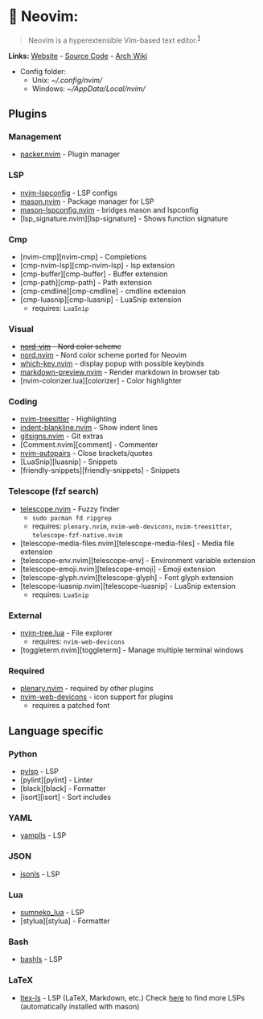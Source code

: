 # 📝 Neovim:
> Neovim is a hyperextensible Vim-based text editor.<sup>[1][desc]</sup>

**Links:** [Website][site] - [Source Code][code] - [Arch Wiki][arch]

- Config folder:
  - Unix: *\~/.config/nvim/*
  - Windows: *\~/AppData/Local/nvim/*

## Plugins
### Management
- [packer.nvim][packer] - Plugin manager
### LSP
- [nvim-lspconfig][lspconfig] - LSP configs
- [mason.nvim][mason] - Package manager for LSP
- [mason-lspconfig.nvim][mason-lspconfig] - bridges mason and lspconfig
- [lsp_signature.nvim][lsp-signature] - Shows function signature
### Cmp
- [nvim-cmp][nvim-cmp] - Completions
- [cmp-nvim-lsp][cmp-nvim-lsp] - lsp extension
- [cmp-buffer][cmp-buffer] - Buffer extension
- [cmp-path][cmp-path] - Path extension
- [cmp-cmdline][cmp-cmdline] - cmdline extension
- [cmp-luasnip][cmp-luasnip] - LuaSnip extension
  - requires: `LuaSnip`
### Visual
- ~~[nord-vim][nord-vim] - Nord color scheme~~
- [nord.nvim][nord-nvim] - Nord color scheme ported for Neovim
- [which-key.nvim][which-key] - display popup with possible keybinds
- [markdown-preview.nvim][markdown-preview] - Render markdown in browser tab
- [nvim-colorizer.lua][colorizer] - Color highlighter
### Coding
- [nvim-treesitter][treesitter] - Highlighting
- [indent-blankline.nvim][indent] - Show indent lines
- [gitsigns.nvim][gitsigns] - Git extras
- [Comment.nvim][comment] - Commenter
- [nvim-autopairs][autopairs] - Close brackets/quotes
- [LuaSnip][luasnip] - Snippets
- [friendly-snippets][friendly-snippets] - Snippets
### Telescope (fzf search)
- [telescope.nvim][telescope] - Fuzzy finder
  - `sudo pacman fd ripgrep`
  - requires: `plenary.nvim`, `nvim-web-devicons`, `nvim-treesitter`, `telescope-fzf-native.nvim`
- [telescope-media-files.nvim][telescope-media-files] - Media file extension
- [telescope-env.nvim][telescope-env] - Environment variable extension
- [telescope-emoji.nvim][telescope-emoji] - Emoji extension
- [telescope-glyph.nvim][telescope-glyph] - Font glyph extension
- [telescope-luasnip.nvim][telescope-luasnip] - LuaSnip extension
  - requires: `LuaSnip`
### External
- [nvim-tree.lua][tree] - File explorer
  - requires: `nvim-web-devicons`
- [toggleterm.nvim][toggleterm] - Manage multiple terminal windows
### Required
- [plenary.nvim][plenary] - required by other plugins
- [nvim-web-devicons][devicons] - icon support for plugins
  - requires a patched font

## Language specific
### Python
- [pylsp][pylsp] - LSP
- [pylint][pylint] - Linter
- [black][black] - Formatter
- [isort][isort] - Sort includes
### YAML
- [yamplls][yamlls] - LSP
### JSON
- [jsonls][jsonls] - LSP
### Lua
- [sumneko_lua][sumneko_lua] - LSP
- [stylua][stylua] - Formatter
### Bash
- [bashls][bashls] - LSP
### LaTeX
- [ltex-ls][ltex] - LSP (LaTeX, Markdown, etc.)
Check [here][lsp] to find more LSPs (automatically installed with mason)

[site]: https://neovim.io/
[desc]: https://neovim.io/
[code]: https://github.com/neovim/neovim
[arch]: https://wiki.archlinux.org/title/Neovim

[packer]: https://github.com/wbthomason/packer.nvim
[lspconfig]: https://github.com/neovim/nvim-lspconfig
[mason]: https://github.com/williamboman/mason.nvim
[mason-lspconfig]: https://github.com/williamboman/mason-lspconfig.nvim
[plenary]: https://github.com/nvim-lua/plenary.nvim
[devicons]: https://github.com/kyazdani42/nvim-web-devicons
[treesitter]: https://github.com/nvim-treesitter/nvim-treesitter
[telescope]: https://github.com/nvim-telescope/telescope.nvim
[nord-vim]: https://github.com/arcticicestudio/nord-vim
[nord-nvim]: https://github.com/shaunsingh/nord.nvim
[markdown-preview]: https://github.com/iamcco/markdown-preview.nvim
[tree]: https://github.com/kyazdani42/nvim-tree.lua
[gitsigns]: https://github.com/lewis6991/gitsigns.nvim
[autopairs]: https://github.com/windwp/nvim-autopairs
[indent]: https://github.com/lukas-reineke/indent-blankline.nvim
[which-key]: https://github.com/folke/which-key.nvim

[nerdtree]: https://github.com/preservim/nerdtree
[indentline]: https://github.com/Yggdroot/indentLine
[coc-nvim]: https://github.com/neoclide/coc.nvim

[lsp]: https://github.com/neovim/nvim-lspconfig/blob/master/doc/server_configurations.md
[bashls]: https://github.com/bash-lsp/bash-language-server
[ltex]: https://github.com/valentjn/ltex-ls
[yamlls]: https://github.com/redhat-developer/yaml-language-server
[jsonls]: https://github.com/hrsh7th/vscode-langservers-extracted
[pylsp]: https://github.com/python-lsp/python-lsp-server
[sumneko_lua]: https://github.com/sumneko/lua-language-server
